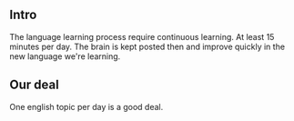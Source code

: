 
## Intro

The language learning process require continuous learning. At least 15 minutes per day. 
The brain is kept posted then and improve quickly in the new language we're learning.

## Our deal

One english topic per day is a good deal.
